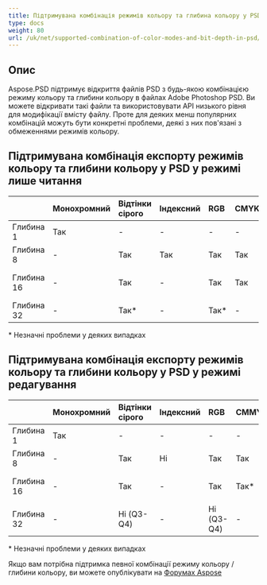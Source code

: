 ```yaml
---
title: Підтримувана комбінація режимів кольору та глибина кольору у PSD
type: docs
weight: 80
url: /uk/net/supported-combination-of-color-modes-and-bit-depth-in-psd/
---
```


## **Опис**
Aspose.PSD підтримує відкриття файлів PSD з будь-якою комбінацією режиму кольору та глибини кольору в файлах Adobe Photoshop PSD. Ви можете відкривати такі файли та використовувати API низького рівня для модифікації вмісту файлу. Проте для деяких менш популярних комбінацій можуть бути конкретні проблеми, деякі з них пов'язані з обмеженнями режимів кольору.

## **Підтримувана комбінація експорту режимів кольору та глибини кольору у PSD у режимі лише читання**

| |Монохромний|Відтінки сірого|Індексний|RGB|CMYK|Багатоканальний|Дуетон|Lab|
| :- | :- | :- | :- | :- | :- | :- | :- | :- |
|Глибина 1|Так[](https://issue.kharkov.dynabic.com/issues/PSDNET-283)|-|-|-|-|-|-|-|
|Глибина 8|-|Так|Так|Так|Так|Ні Q3-Q4|Ні Q3-Q4|Так[](https://issue.kharkov.dynabic.com/issues/PSDNET-290)|
|Глибина 16|-|Так|-|Так|Так|-[](https://issue.kharkov.dynabic.com/issues/PSDNET-287)|-|Ні (Q3-Q4)|
|Глибина 32|-|Так*[](https://issue.kharkov.dynabic.com/issues/PSDNET-125)|-|Так*|-[](https://issue.kharkov.dynabic.com/issues/PSDNET-285)|-[](https://issue.kharkov.dynabic.com/issues/PSDNET-288)|-|-|
\* Незначні проблеми у деяких випадках

## **Підтримувана комбінація експорту режимів кольору та глибини кольору у PSD у режимі редагування**

| |Монохромний|Відтінки сірого|Індексний|RGB|CMMYK|Багатоканальний|Дуетон|Lab|
| :- | :- | :- | :- | :- | :- | :- | :- | :- |
|Глибина 1|Так|-|-|-|-|-|-|-|
|Глибина 8|-|Так|Ні|Так|Так|Ні Q3-Q4|Ні Q3-Q4|Так*|
|Глибина 16|-|Так|-|Так|Так*|-|-|Ні (Q3-Q4)|
|Глибина 32|-|Ні (Q3-Q4)|-|Ні (Q3-Q4)|-|-|-|-|
\* Незначні проблеми у деяких випадках

Якщо вам потрібна підтримка певної комбінації режиму кольору / глибини кольору, ви можете опублікувати на [Форумах Aspose](https://forum.aspose.com/c/psd)
